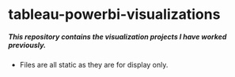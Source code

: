 # tableau-powerbi-visualizations

##### This repository contains the visualization projects I have worked previously.
- Files are all static as they are for display only.
